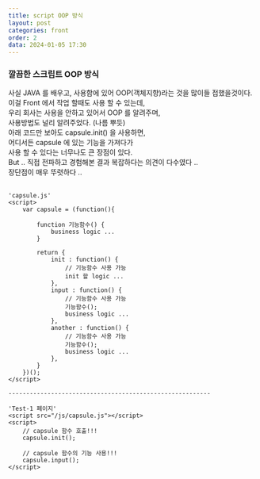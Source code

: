 ```yaml
---
title: script OOP 방식
layout: post
categories: front
order: 2
data: 2024-01-05 17:30
---
```


### 깔끔한 스크립트 OOP 방식

사실 JAVA 를 배우고, 사용함에 있어 OOP(객체지향)라는 것을 많이들 접했을것이다.<br >
이걸 Front 에서 작업 할때도 사용 할 수 있는데,<br >
우리 회사는 사용을 안하고 있어서 OOP 를 알려주며,<br >
사용방법도 널리 알려주었다. (나름 뿌듯)<br >
아래 코드만 보아도 capsule.init() 을 사용하면,<br >
어디서든 capsule 에 있는 기능을 가져다가<br >
사용 할 수 있다는 너무나도 큰 장점이 있다.<br >
But .. 직접 전파하고 경험해본 결과 복잡하다는 의견이 다수였다 ..<br >
장단점이 매우 뚜렷하다 ..<br ><br >

```
'capsule.js'
<script>
    var capsule = (function(){

        function 기능함수() {
            business logic ...
        }
        
        return {
            init : function() {
                // 기능함수 사용 가능
                init 할 logic ...
            },
            input : function() {
                // 기능함수 사용 가능
                기능함수();
                business logic ...
            },
            another : function() {
                // 기능함수 사용 가능
                기능함수();
                business logic ...
            },
        }
    })();
</script>

---------------------------------------------------------

'Test-1 페이지'
<script src="/js/capsule.js"></script>
<script>
    // capsule 함수 호출!!!
    capsule.init();

    // capsule 함수의 기능 사용!!!
    capsule.input();
</script>

```